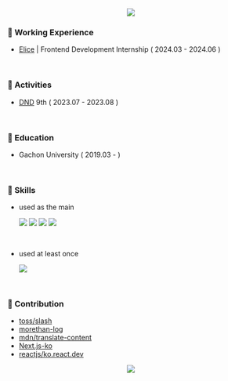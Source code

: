 <br>
<p align="center">
<img src="https://capsule-render.vercel.app/api?&type=waving&color=timeAuto&height=180&section=header&text=guesung's%20Hub&fontSize=50&animation=fadeIn&fontAlignY=45" />
  </p>



### 🍞 Working Experience
- [Elice](https://elice.io) | Frontend Development Internship ( 2024.03 - 2024.06 )

<br/> 

### 🍞 Activities
- [DND](https://www.dnd.ac) 9th ( 2023.07 - 2023.08 )

<br/> 

### 🍞 Education
- Gachon University ( 2019.03 - )

<br/> 

### 🍞 Skills 

- used as the main

  <div>
  <img src="https://img.shields.io/badge/JAVASCRIPT-F7DF1E??style=flatr&logo=JavaScript&logoColor=black">
  <img src="https://img.shields.io/badge/TYPESCRIPT-3178C6??style=flatr&logo=TypeScript&logoColor=white">
  <img src="https://img.shields.io/badge/REACT-61DAFB??style=flatr&logo=React&logoColor=black">
  <img src="https://img.shields.io/badge/NEXTJS-000000??style=flatr&logo=Next.js&logoColor=white">
  </div>

<br/>

- used at least once

  <div>
  <img src="https://img.shields.io/badge/REACTNATIVE-61DAFB??style=flatr&logo=React&logoColor=black">  
  </div>


<br/> 

### 🍞 Contribution
- [toss/slash](https://github.com/toss/slash/pulls?q=is%3Apr+author%3Aguesung)
- [morethan-log](https://github.com/morethanmin/morethan-log/pulls?q=is%3Apr+author%3Aguesung+)
- [mdn/translate-content](https://github.com/mdn/translated-content/pulls?q=is%3Apr+author%3Aguesung)
- [Next.js-ko](https://github.com/Nextjs-kr/Nextjs.kr/pull/430)
- [reactjs/ko.react.dev](https://github.com/reactjs/ko.react.dev/pull/768)

<p align="center">
<img src="https://capsule-render.vercel.app/api?type=waving&color=auto&height=100&section=footer" />
  </p>



<!-- ![Guesung's GitHub stats](https://github-readme-stats.vercel.app/api?username=guesung&show_icons=true&theme=buefy) -->